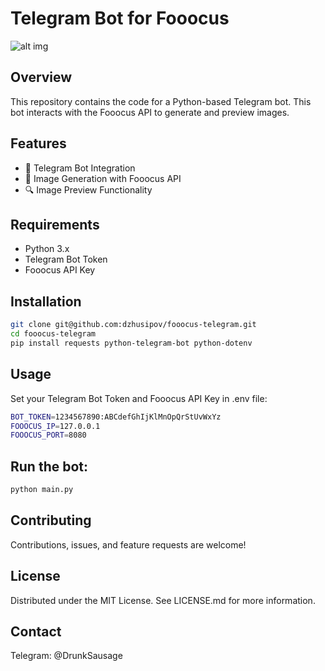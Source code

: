# Telegram Bot for Fooocus
![alt img](https://raw.githubusercontent.com/dzhusipov/fooocus-telegram/master/img/LogoFooocusTelegrambot.png)
## Overview
This repository contains the code for a Python-based Telegram bot. This bot interacts with the Fooocus API to generate and preview images.

## Features
- 🤖 Telegram Bot Integration
- 🎨 Image Generation with Fooocus API
- 🔍 Image Preview Functionality

## Requirements
- Python 3.x
- Telegram Bot Token
- Fooocus API Key

## Installation
```bash
git clone git@github.com:dzhusipov/fooocus-telegram.git
cd fooocus-telegram
pip install requests python-telegram-bot python-dotenv
```

## Usage
Set your Telegram Bot Token and Fooocus API Key in .env file:  
```bash
BOT_TOKEN=1234567890:ABCdefGhIjKlMnOpQrStUvWxYz
FOOOCUS_IP=127.0.0.1
FOOOCUS_PORT=8080
```

## Run the bot:
```bash
python main.py
```

## Contributing
Contributions, issues, and feature requests are welcome!  

## License
Distributed under the MIT License. See LICENSE.md for more information.  

## Contact
Telegram: @DrunkSausage  
